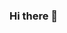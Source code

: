 ### Hi there 👋

<!--
**AndyYuan-Oni/AndyYuan-Oni** is a ✨ _special_ ✨ repository because its `README.md` (this file) appears on your GitHub profile.

I'm trying to code some bug and debug

 - 🌱 I’m currently learning Python and Linux
 - 📫 How to reach me: [@AndyYuan-Oni](https://github.com/AndyYuan-Oni)
 - ⚡ Fun fact: Null
-->
<!--START_SECTION:waka-->
<!--END_SECTION:waka-->

